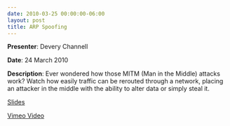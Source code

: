 ```yaml
---
date: 2010-03-25 00:00:00-06:00
layout: post
title: ARP Spoofing
---
```


**Presenter**: Devery Channell

**Date**: 24 March 2010

**Description**: Ever wondered how those MITM (Man in the Middle) attacks work? Watch how easily traffic can be rerouted through a network, placing an attacker in the middle with the ability to alter data or simply steal it.

[Slides](http://csg.utdallas.edu/wp-content/uploads/2012/08/arpspoofing.odp)

[Vimeo Video](http://vimeo.com/10445876 "Vimeo Video")
